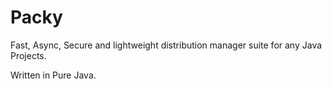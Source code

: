 # Packy

Fast, Async, Secure and lightweight distribution manager suite for any Java Projects.

Written in Pure Java.